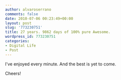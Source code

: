 ```yaml
---
author: alvaroserrano
comments: false
date: 2010-07-06 00:23:49+00:00
layout: post
slug: '773230751'
title: 27 years. 9862 days of 100% pure Awesome.
wordpress_id: 773230751
categories:
- Digital Life
- Post
---
```


I've enjoyed every minute. And the best is yet to come.





Cheers!
